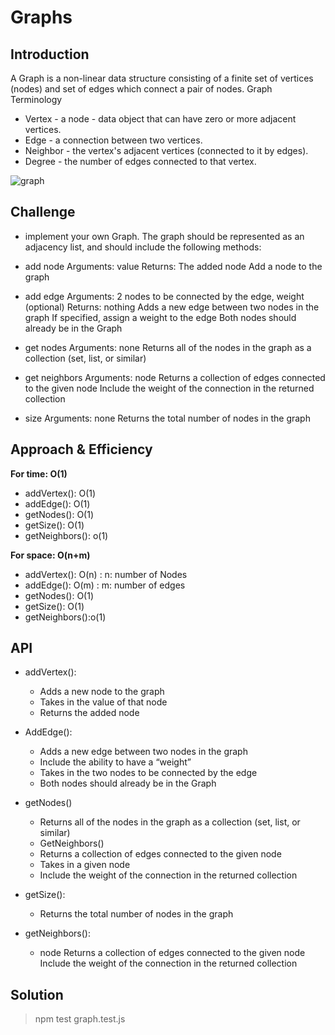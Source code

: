 # Graphs

## Introduction

A Graph is a non-linear data structure consisting of a finite set of vertices (nodes) and set of edges which connect a pair of nodes.
Graph Terminology

*   Vertex - a node - data object that can have zero or more adjacent vertices.
*   Edge - a connection between two vertices.
*   Neighbor - the vertex's adjacent vertices (connected to it by edges).
*   Degree - the number of edges connected to that vertex.



![graph](https://media.geeksforgeeks.org/wp-content/cdn-uploads/undirectedgraph.png)


## Challenge


* implement your own Graph. The graph should be represented as an adjacency list, and should include the following methods:

*  add node Arguments: value Returns: The added node Add a node to the graph

*   add edge Arguments: 2 nodes to be connected by the edge, weight (optional) Returns: nothing Adds a new edge between two nodes in the graph If specified, assign a weight to the edge Both nodes should already be in the Graph

*   get nodes Arguments: none Returns all of the nodes in the graph as a collection (set, list, or similar)

*   get neighbors Arguments: node Returns a collection of edges connected to the given node Include the weight of the connection in the returned collection

*   size Arguments: none Returns the total number of nodes in the graph


## Approach & Efficiency


**For time: O(1)**

* addVertex(): O(1)
* addEdge(): O(1)
* getNodes(): O(1)
* getSize(): O(1)
* getNeighbors(): o(1)


**For space: O(n+m)**

*  addVertex(): O(n) : n: number of Nodes
*  addEdge(): O(m) : m: number of edges
*  getNodes(): O(1)
*  getSize(): O(1)
*  getNeighbors():o(1)

## API 


* addVertex():

     *  Adds a new node to the graph
     *  Takes in the value of that node
     *  Returns the added node
    
* AddEdge():

   *  Adds a new edge between two nodes in the graph
   * Include the ability to have a “weight”
   * Takes in the two nodes to be connected by the edge
   * Both nodes should already be in the Graph

* getNodes()

    *   Returns all of the nodes in the graph as a collection (set, list, or similar)
    *  GetNeighbors()
    * Returns a collection of edges connected to the given node
    * Takes in a given node
    * Include the weight of the connection in the returned collection

* getSize():

   *  Returns the total number of nodes in the graph

* getNeighbors():

   * node Returns a collection of edges connected to the given node Include the weight of the connection in the returned collection

## Solution

> npm test graph.test.js